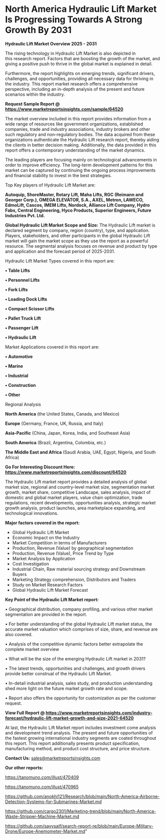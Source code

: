 # North America Hydraulic Lift Market Is Progressing Towards A Strong Growth By 2031

<Strong> Hydraulic Lift Market Overview 2025 - 2031</strong>

The rising technology in Hydraulic Lift Market is also depicted in this research report. Factors that are boosting the growth of the market, and giving a positive push to thrive in the global market is explained in detail.

Furthermore, the report highlights on emerging trends, significant drivers, challenges, and opportunities, providing all necessary data for thriving in the industry. This report market research offers a comprehensive perspective, including an in-depth analysis of the present and future scenarios within the industry.

<strong>Request Sample Report @ <a href=https://www.marketreportsinsights.com/sample/64520>https://www.marketreportsinsights.com/sample/64520</a></strong>

The market overview included in this report provides information from a wide range of resources like government organizations, established companies, trade and industry associations, industry brokers and other such regulatory and non-regulatory bodies. The data acquired from these organizations authenticate the Hydraulic Lift research report, thereby aiding the clients in better decision making. Additionally, the data provided in this report offers a contemporary understanding of the market dynamics.

The leading players are focusing mainly on technological advancements in order to improve efficiency. The long-term development patterns for this market can be captured by continuing the ongoing process improvements and financial stability to invest in the best strategies.

Top Key players of Hydraulic Lift Market are:

<strong>Autoquip, ShoreMaster, Rotary Lift, Maha Lifts, RGC (Reimann and Georger Corp.), OMEGA ELEVATOR, S.A., AXEL, Metron, LAWECO, EdmoLift, Cascos, IMEM Lifts, Nordock, Alliance Lift Company, Hydro Fabs, Central Engineering, Hyco Products, Superior Engineers, Future Industries Pvt. Ltd.</strong>

<strong><b>Global Hydraulic Lift Market Scope and Size:</b></strong>
The Hydraulic Lift market is declared segment by company, region (country), type, and application. Players, stakeholders, and other participants in the global Hydraulic Lift market will gain the market scope as they use the report as a powerful resource. The segmental analysis focuses on revenue and product by type and application and the forecast period of 2025-2031.

Hydraulic Lift Market Types covered in this report are:

<strong>• Table Lifts

• Personnel Lifts

• Fork Lifts

• Loading Dock Lifts

• Compact Scissor Lifts

• Pallet Truck Lift

• Passenger Lift

• Hydraulic Lift</strong>

Market Applications covered in this report are:

<strong>• Automotive

• Marine

• Industrial

• Construction

• Other</strong> 

Regional Analysis

<strong>North America</strong> (the United States, Canada, and Mexico)

<strong>Europe</strong> (Germany, France, UK, Russia, and Italy)

<strong>Asia-Pacific</strong> (China, Japan, Korea, India, and Southeast Asia)

<strong>South America</strong> (Brazil, Argentina, Colombia, etc.)

<strong>The Middle East and Africa</strong> (Saudi Arabia, UAE, Egypt, Nigeria, and South Africa)

<strong>Go For Interesting Discount Here: <a href=https://www.marketreportsinsights.com/discount/64520>https://www.marketreportsinsights.com/discount/64520</a></strong>

The Hydraulic Lift market report provides a detailed analysis of global market size, regional and country-level market size, segmentation market growth, market share, competitive Landscape, sales analysis, impact of domestic and global market players, value chain optimization, trade regulations, recent developments, opportunities analysis, strategic market growth analysis, product launches, area marketplace expanding, and technological innovations.

<strong><b>Major factors covered in the report:</b></strong>
<ul>
  <li>Global Hydraulic Lift Market </li>
  <li>Economic Impact on the Industry</li>
  <li>Market Competition in terms of Manufacturers</li>
  <li>Production, Revenue (Value) by geographical segmentation</li>
  <li>Production, Revenue (Value), Price Trend by Type</li>
  <li>Market Analysis by Application</li>
  <li>Cost Investigation</li>
  <li>Industrial Chain, Raw material sourcing strategy and Downstream Buyers</li>
  <li>Marketing Strategy comprehension, Distributors and Traders</li>
  <li>Study on Market Research Factors</li>
  <li>Global Hydraulic Lift Market Forecast</li>
</ul>

<strong><b>Key Point of the Hydraulic Lift Market report:</b></strong>

• Geographical distribution, company profiling, and various other market segmentation are provided in the report.

• For better understanding of the global Hydraulic Lift market status, the accurate market valuation which comprises of size, share, and revenue are also covered.

• Analysis of the competitive dynamic factors better extrapolate the complete market overview

• What will be the size of the emerging Hydraulic Lift market in 2031?

• The latest trends, opportunities and challenges, and growth drivers provide better construal of the Hydraulic Lift Market.

• In-detail industrial analysis, sales study, and production understanding shed more light on the future market growth rate and scope.

• Report also offers the opportunity for customization as per the customer request.

<strong><b>View Full Report @ <a href=https://www.marketreportsinsights.com/industry-forecast/hydraulic-lift-market-growth-and-size-2021-64520>https://www.marketreportsinsights.com/industry-forecast/hydraulic-lift-market-growth-and-size-2021-64520</a></b></strong>


At last, the Hydraulic Lift Market report includes investment come analysis and development trend analysis. The present and future opportunities of the fastest growing international industry segments are coated throughout this report. This report additionally presents product specification, manufacturing method, and product cost structure, and price structure.

<strong>Contact Us:</strong>
sales@marketreportsinsights.com

<strong>Our other reports:</strong>

<a href=https://tanomuno.com/illust/470409>https://tanomuno.com/illust/470409</a>

<a href=https://tanomuno.com/illust/470965>https://tanomuno.com/illust/470965</a>

<a href=https://github.com/anokhi121/Research/blob/main/North-America-Airborne-Detection-Systems-for-Submarines-Market.md>https://github.com/anokhi121/Research/blob/main/North-America-Airborne-Detection-Systems-for-Submarines-Market.md</a>

<a href=https://github.com/cargo2301/Marketing-trend/blob/main/North-America-Waste-Stripper-Machine-Market.md>https://github.com/cargo2301/Marketing-trend/blob/main/North-America-Waste-Stripper-Machine-Market.md</a>

<a href=https://github.com/sayysaif/search-report-re/blob/main/Europe-Military-Drone/Europe-Anemometer-Market.md>https://github.com/sayysaif/search-report-re/blob/main/Europe-Military-Drone/Europe-Anemometer-Market.md</a>"
